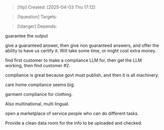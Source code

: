 
>[!tip] Created: [2025-04-03 Thu 17:12]

>[!question] Targets: 

>[!danger] Depends: 

guarantee the output

give a guaranteed answer, then give non guaranteed answers, and offer the ability to have us certify it.  Will take some time, or might cost extra money.

find first customer to make a compliance LLM for, then get the LLM working, then find customer #2.

compliance is great because govt must publish, and then it is all machinery.

care home compliance seems big.

garment compliance for clothing.

Also multinational, multi lingual.

open a marketplace of service people who can do different tasks.

Provide a clean data room for the info to be uploaded and checked.